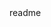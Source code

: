 <snippet>
<content><![CDATA[
# ALYC
[ALYC](http://www.alyc.com.au) is a Chinese Yacht Hire Company. [SK8 Tech](http://sk8techs.com) is responsible for building the website for it.
## Installation
Web design & web development is done to make sure the website works works on major OS & Browsers, including OS X 10.7 and later, Windows 7 & Later.
## Usage
Web site is to be used on IE9 & Later, Website tested under Safari, Chrome, Firefox
## Contributing
1. Fork it!
2. Create your feature branch: `git checkout -b my-new-feature`
3. Commit your changes: `git commit -am 'Add some feature'`
4. Push to the branch: `git push origin my-new-feature`
5. Submit a pull request :D
## History
This ebsite design and web development is done by [SK8 Tech](http://sk8techs.com)
## Credits
This ebsite design and web development is done by [SK8 Tech](http://sk8techs.com)
## License
This ebsite design and web development is done by [SK8 Tech](http://sk8techs.com) Please contact [@SK8Techs](http://sk8techs.com/contact/) for more information
]]></content>
<tabTrigger>readme</tabTrigger>
</snippet>